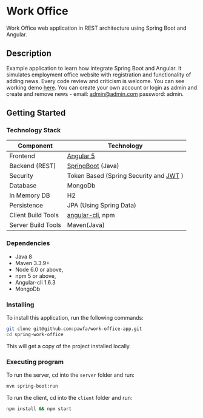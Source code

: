 # Work Office

Work Office web application in REST architecture using Spring Boot and Angular.

## Description

Example application to learn how integrate Spring Boot and Angular. It simulates employment office website with registration and functionality of adding news. Every code review and criticism is welcome.
You can see working demo [here](http://node_office.pawfa.usermd.net/). You can create your own account or login as admin and create and remove news - email: admin@admin.com password: admin.

## Getting Started

### Technology Stack
Component         | Technology
---               | ---
Frontend          | [Angular 5](https://github.com/angular/angular)
Backend (REST)    | [SpringBoot](https://projects.spring.io/spring-boot) (Java)
Security          | Token Based (Spring Security and [JWT](https://github.com/auth0/java-jwt) )
Database          | MongoDb
In Memory DB      | H2
Persistence       | JPA (Using Spring Data)
Client Build Tools| [angular-cli](https://github.com/angular/angular-cli), npm
Server Build Tools| Maven(Java)


### Dependencies

- Java 8
- Maven 3.3.9+
- Node 6.0 or above,
- npm 5 or above,
- Angular-cli 1.6.3
- MongoDb

### Installing

To install this application, run the following commands:
```bash
git clone git@github.com:pawfa/work-office-app.git
cd spring-work-office
```
This will get a copy of the project installed locally.

### Executing program

To run the server, cd into the `server` folder and run:
 
```bash
mvn spring-boot:run
```

To run the client, cd into the `client` folder and run:
 
```bash
npm install && npm start
```
